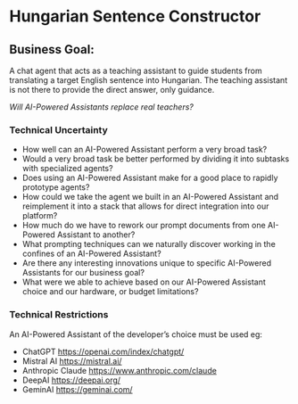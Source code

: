 # Hungarian Sentence Constructor

## Business Goal:

A chat agent that acts as a teaching assistant to guide students from translating a target English sentence into Hungarian. The teaching assistant is not there to provide the direct answer, only guidance.

_Will AI-Powered Assistants replace real teachers?_

### Technical Uncertainty

- How well can an AI-Powered Assistant perform a very broad task?
- Would a very broad task be better performed by dividing it into subtasks with specialized agents?
- Does using an AI-Powered Assistant make for a good place to rapidly prototype agents?
- How could we take the agent we built in an AI-Powered Assistant and reimplement it into a stack that allows for direct integration into our platform?
- How much do we have to rework our prompt documents from one AI-Powered Assistant to another?
- What prompting techniques can we naturally discover working in the confines of an AI-Powered Assistant?
- Are there any interesting innovations unique to specific AI-Powered Assistants for our business goal?
- What were we able to achieve based on our AI-Powered Assistant choice and our hardware, or budget limitations?

### Technical Restrictions

An AI-Powered Assistant of the developer’s choice must be used eg:

- ChatGPT https://openai.com/index/chatgpt/
- Mistral AI https://mistral.ai/
- Anthropic Claude https://www.anthropic.com/claude
- DeepAI https://deepai.org/
- GeminAI https://geminai.com/
